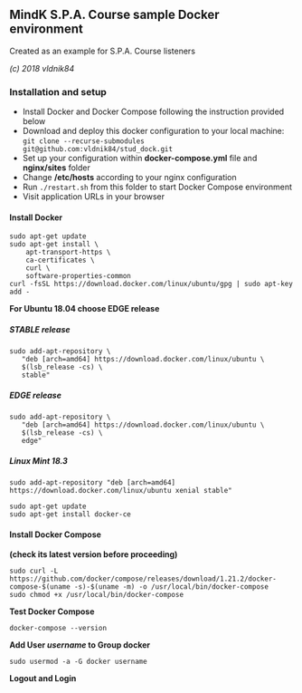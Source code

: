 ## MindK S.P.A. Course sample Docker environment

Created as an example for S.P.A. Course listeners

*(c) 2018 vldnik84*

### Installation and setup
- Install Docker and Docker Compose following the instruction provided below
- Download and deploy this docker configuration to your local machine: `git clone --recurse-submodules git@github.com:vldnik84/stud_dock.git`
- Set up your configuration within **docker-compose.yml** file and **nginx/sites** folder
- Change **/etc/hosts** according to your nginx configuration
- Run `./restart.sh` from this folder to start Docker Compose environment
- Visit application URLs in your browser

#### Install Docker
```
sudo apt-get update
sudo apt-get install \
    apt-transport-https \
    ca-certificates \
    curl \
    software-properties-common
curl -fsSL https://download.docker.com/linux/ubuntu/gpg | sudo apt-key add -
```
**For Ubuntu 18.04 choose EDGE release**
##### STABLE release
```
sudo add-apt-repository \
   "deb [arch=amd64] https://download.docker.com/linux/ubuntu \
   $(lsb_release -cs) \
   stable"
```
##### EDGE release
```
sudo add-apt-repository \
   "deb [arch=amd64] https://download.docker.com/linux/ubuntu \
   $(lsb_release -cs) \
   edge"
```
##### Linux Mint 18.3
```
sudo add-apt-repository "deb [arch=amd64] https://download.docker.com/linux/ubuntu xenial stable"
```
```
sudo apt-get update
sudo apt-get install docker-ce
```

#### Install Docker Compose
**(check its latest version before proceeding)**
```
sudo curl -L https://github.com/docker/compose/releases/download/1.21.2/docker-compose-$(uname -s)-$(uname -m) -o /usr/local/bin/docker-compose
sudo chmod +x /usr/local/bin/docker-compose
```
**Test Docker Compose**
```
docker-compose --version
```
**Add User *username* to Group docker**
```
sudo usermod -a -G docker username
```
**Logout and Login**
